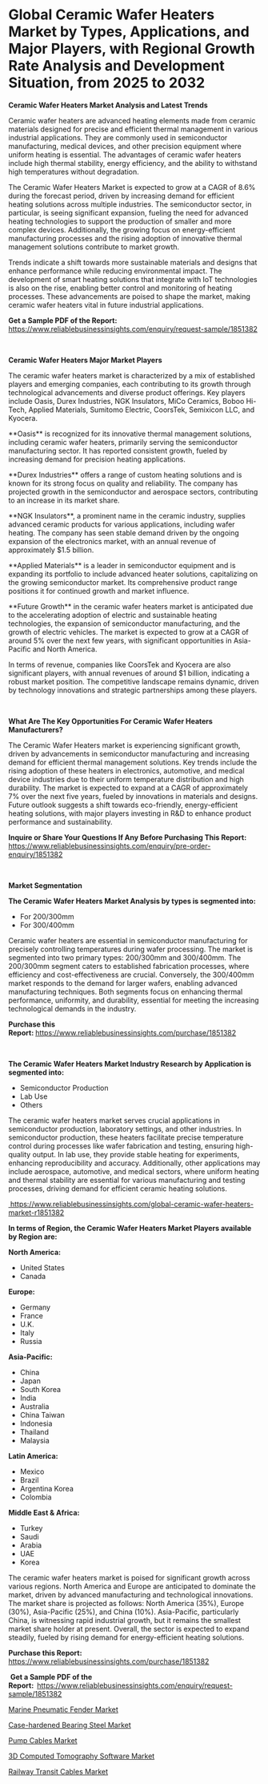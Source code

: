 <p><h1>Global Ceramic Wafer Heaters Market by Types, Applications, and Major Players, with Regional Growth Rate Analysis and Development Situation, from 2025 to 2032</h1></p><p><strong>Ceramic Wafer Heaters Market Analysis and Latest Trends</strong></p>
<p><p>Ceramic wafer heaters are advanced heating elements made from ceramic materials designed for precise and efficient thermal management in various industrial applications. They are commonly used in semiconductor manufacturing, medical devices, and other precision equipment where uniform heating is essential. The advantages of ceramic wafer heaters include high thermal stability, energy efficiency, and the ability to withstand high temperatures without degradation.</p><p>The Ceramic Wafer Heaters Market is expected to grow at a CAGR of 8.6% during the forecast period, driven by increasing demand for efficient heating solutions across multiple industries. The semiconductor sector, in particular, is seeing significant expansion, fueling the need for advanced heating technologies to support the production of smaller and more complex devices. Additionally, the growing focus on energy-efficient manufacturing processes and the rising adoption of innovative thermal management solutions contribute to market growth. </p><p>Trends indicate a shift towards more sustainable materials and designs that enhance performance while reducing environmental impact. The development of smart heating solutions that integrate with IoT technologies is also on the rise, enabling better control and monitoring of heating processes. These advancements are poised to shape the market, making ceramic wafer heaters vital in future industrial applications.</p></p>
<p><strong>Get a Sample PDF of the Report:&nbsp;</strong> <a href="https://www.reliablebusinessinsights.com/enquiry/request-sample/1851382?utm_campaign=1091&utm_medium=2&utm_source=Github&utm_content=ia&utm_term=07012025&utm_id=ceramic-wafer-heaters">https://www.reliablebusinessinsights.com/enquiry/request-sample/1851382</a></p>
<p>&nbsp;</p>
<p><strong>Ceramic Wafer Heaters Major Market Players</strong></p>
<p><p>The ceramic wafer heaters market is characterized by a mix of established players and emerging companies, each contributing to its growth through technological advancements and diverse product offerings. Key players include Oasis, Durex Industries, NGK Insulators, MiCo Ceramics, Boboo Hi-Tech, Applied Materials, Sumitomo Electric, CoorsTek, Semixicon LLC, and Kyocera.</p><p>**Oasis** is recognized for its innovative thermal management solutions, including ceramic wafer heaters, primarily serving the semiconductor manufacturing sector. It has reported consistent growth, fueled by increasing demand for precision heating applications. </p><p>**Durex Industries** offers a range of custom heating solutions and is known for its strong focus on quality and reliability. The company has projected growth in the semiconductor and aerospace sectors, contributing to an increase in its market share.</p><p>**NGK Insulators**, a prominent name in the ceramic industry, supplies advanced ceramic products for various applications, including wafer heating. The company has seen stable demand driven by the ongoing expansion of the electronics market, with an annual revenue of approximately $1.5 billion. </p><p>**Applied Materials** is a leader in semiconductor equipment and is expanding its portfolio to include advanced heater solutions, capitalizing on the growing semiconductor market. Its comprehensive product range positions it for continued growth and market influence.</p><p>**Future Growth** in the ceramic wafer heaters market is anticipated due to the accelerating adoption of electric and sustainable heating technologies, the expansion of semiconductor manufacturing, and the growth of electric vehicles. The market is expected to grow at a CAGR of around 5% over the next few years, with significant opportunities in Asia-Pacific and North America.</p><p>In terms of revenue, companies like CoorsTek and Kyocera are also significant players, with annual revenues of around $1 billion, indicating a robust market position. The competitive landscape remains dynamic, driven by technology innovations and strategic partnerships among these players.</p></p>
<p>&nbsp;</p>
<p><strong>What Are The Key Opportunities For Ceramic Wafer Heaters Manufacturers?</strong></p>
<p><p>The Ceramic Wafer Heaters market is experiencing significant growth, driven by advancements in semiconductor manufacturing and increasing demand for efficient thermal management solutions. Key trends include the rising adoption of these heaters in electronics, automotive, and medical device industries due to their uniform temperature distribution and high durability. The market is expected to expand at a CAGR of approximately 7% over the next five years, fueled by innovations in materials and designs. Future outlook suggests a shift towards eco-friendly, energy-efficient heating solutions, with major players investing in R&D to enhance product performance and sustainability.</p></p>
<p><strong>Inquire or Share Your Questions If Any Before Purchasing This Report:</strong> <a href="https://www.reliablebusinessinsights.com/enquiry/pre-order-enquiry/1851382?utm_campaign=1091&utm_medium=2&utm_source=Github&utm_content=ia&utm_term=07012025&utm_id=ceramic-wafer-heaters">https://www.reliablebusinessinsights.com/enquiry/pre-order-enquiry/1851382</a></p>
<p>&nbsp;</p>
<p><strong>Market Segmentation</strong></p>
<p><strong>The Ceramic Wafer Heaters Market Analysis by types is segmented into:</strong></p>
<p><ul><li>For 200/300mm</li><li>For 300/400mm</li></ul></p>
<p><p>Ceramic wafer heaters are essential in semiconductor manufacturing for precisely controlling temperatures during wafer processing. The market is segmented into two primary types: 200/300mm and 300/400mm. The 200/300mm segment caters to established fabrication processes, where efficiency and cost-effectiveness are crucial. Conversely, the 300/400mm market responds to the demand for larger wafers, enabling advanced manufacturing techniques. Both segments focus on enhancing thermal performance, uniformity, and durability, essential for meeting the increasing technological demands in the industry.</p></p>
<p><strong>Purchase this Report:&nbsp;</strong><a href="https://www.reliablebusinessinsights.com/purchase/1851382?utm_campaign=1091&utm_medium=2&utm_source=Github&utm_content=ia&utm_term=07012025&utm_id=ceramic-wafer-heaters">https://www.reliablebusinessinsights.com/purchase/1851382</a></p>
<p>&nbsp;</p>
<p><strong>The Ceramic Wafer Heaters Market Industry Research by Application is segmented into:</strong></p>
<p><ul><li>Semiconductor Production</li><li>Lab Use</li><li>Others</li></ul></p>
<p><p>The ceramic wafer heaters market serves crucial applications in semiconductor production, laboratory settings, and other industries. In semiconductor production, these heaters facilitate precise temperature control during processes like wafer fabrication and testing, ensuring high-quality output. In lab use, they provide stable heating for experiments, enhancing reproducibility and accuracy. Additionally, other applications may include aerospace, automotive, and medical sectors, where uniform heating and thermal stability are essential for various manufacturing and testing processes, driving demand for efficient ceramic heating solutions.</p></p>
<p><a href="https://www.reliablebusinessinsights.com/global-ceramic-wafer-heaters-market-r1851382?utm_campaign=1091&utm_medium=2&utm_source=Github&utm_content=ia&utm_term=07012025&utm_id=ceramic-wafer-heaters">&nbsp;https://www.reliablebusinessinsights.com/global-ceramic-wafer-heaters-market-r1851382</a></p>
<p><strong>In terms of Region, the Ceramic Wafer Heaters Market Players available by Region are:</strong></p>
<p>
    <p> <strong> North America: </strong>
        <ul>
            <li>United States</li>
            <li>Canada</li>
        </ul>
        </p> 
    <p> <strong> Europe: </strong>
        <ul>
            <li>Germany</li>
            <li>France</li>
            <li>U.K.</li>
            <li>Italy</li>
            <li>Russia</li>
        </ul>
        </p> 
    <p> <strong> Asia-Pacific: </strong>
        <ul>
            <li>China</li>
            <li>Japan</li>
            <li>South Korea</li>
            <li>India</li>
            <li>Australia</li>
            <li>China Taiwan</li>
            <li>Indonesia</li>
            <li>Thailand</li>
            <li>Malaysia</li>
        </ul>
        </p> 
    <p> <strong> Latin America: </strong>
        <ul>
            <li>Mexico</li>
            <li>Brazil</li>
            <li>Argentina Korea</li>
            <li>Colombia</li>
        </ul>
        </p> 
    <p> <strong> Middle East & Africa: </strong>
        <ul>
            <li>Turkey</li>
            <li>Saudi</li>
            <li>Arabia</li>
            <li>UAE</li>
            <li>Korea</li>
        </ul>
    </p>
    </p>
<p><p>The ceramic wafer heaters market is poised for significant growth across various regions. North America and Europe are anticipated to dominate the market, driven by advanced manufacturing and technological innovations. The market share is projected as follows: North America (35%), Europe (30%), Asia-Pacific (25%), and China (10%). Asia-Pacific, particularly China, is witnessing rapid industrial growth, but it remains the smallest market share holder at present. Overall, the sector is expected to expand steadily, fueled by rising demand for energy-efficient heating solutions.</p></p>
<p><strong>Purchase this Report: </strong><a href="https://www.reliablebusinessinsights.com/purchase/1851382?utm_campaign=1091&utm_medium=2&utm_source=Github&utm_content=ia&utm_term=07012025&utm_id=ceramic-wafer-heaters">https://www.reliablebusinessinsights.com/purchase/1851382</a></p>
<p>&nbsp;<strong>Get a Sample PDF of the Report:&nbsp;&nbsp;</strong><a href="https://www.reliablebusinessinsights.com/enquiry/request-sample/1851382?utm_campaign=1091&utm_medium=2&utm_source=Github&utm_content=ia&utm_term=07012025&utm_id=ceramic-wafer-heaters">https://www.reliablebusinessinsights.com/enquiry/request-sample/1851382</a></p>
<p><strong></strong></p>
<p><p><a href="https://www.linkedin.com/pulse/understanding-marine-pneumatic-fender-market-key-insights-e8pzc?utm_campaign=1091&utm_medium=2&utm_source=Github&utm_content=ia&utm_term=07012025&utm_id=ceramic-wafer-heaters">Marine Pneumatic Fender Market</a></p><p><a href="https://github.com/krinerstormy331/Market-Research-Report-List-1/blob/main/case-hardened-bearing-steel-market.md?utm_campaign=1091&utm_medium=2&utm_source=Github&utm_content=ia&utm_term=07012025&utm_id=ceramic-wafer-heaters">Case-hardened Bearing Steel Market</a></p><p><a href="https://www.linkedin.com/pulse/understanding-131-cagrforecast-pump-cables-industry-from-2025-i5ljf?utm_campaign=1091&utm_medium=2&utm_source=Github&utm_content=ia&utm_term=07012025&utm_id=ceramic-wafer-heaters">Pump Cables Market</a></p><p><a href="https://github.com/suleimannichelle7/Market-Research-Report-List-1/blob/main/3d-computed-tomography-software-market.md?utm_campaign=1091&utm_medium=2&utm_source=Github&utm_content=ia&utm_term=07012025&utm_id=ceramic-wafer-heaters">3D Computed Tomography Software Market</a></p><p><a href="https://www.linkedin.com/pulse/study-onthe-value-market-segmentation-share-analysis-railway-tghlf?utm_campaign=1091&utm_medium=2&utm_source=Github&utm_content=ia&utm_term=07012025&utm_id=ceramic-wafer-heaters">Railway Transit Cables Market</a></p></p>